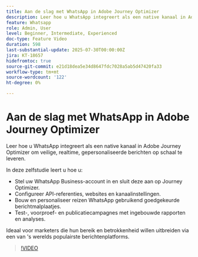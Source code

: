 ```yaml
---
title: Aan de slag met WhatsApp in Adobe Journey Optimizer
description: Leer hoe u WhatsApp integreert als een native kanaal in Adobe Journey Optimizer om veilige, realtime, gepersonaliseerde berichten op schaal te leveren.
feature: Whatsapp
role: Admin, User
level: Beginner, Intermediate, Experienced
doc-type: Feature Video
duration: 598
last-substantial-update: 2025-07-30T00:00:00Z
jira: KT-18657
hidefromtoc: true
source-git-commit: e21d18dea5e34d8647fdc7028a5ab5d47420fa33
workflow-type: tm+mt
source-wordcount: '122'
ht-degree: 0%

---
```



# Aan de slag met WhatsApp in Adobe Journey Optimizer

Leer hoe u WhatsApp integreert als een native kanaal in Adobe Journey Optimizer om veilige, realtime, gepersonaliseerde berichten op schaal te leveren.

In deze zelfstudie leert u hoe u:

* Stel uw WhatsApp Business-account in en sluit deze aan op Journey Optimizer.
* Configureer API-referenties, websites en kanaalinstellingen.
* Bouw en personaliseer reizen WhatsApp gebruikend goedgekeurde berichtmalplaatjes.
* Test-, voorproef- en publicatiecampagnes met ingebouwde rapporten en analyses.

Ideaal voor marketers die hun bereik en betrokkenheid willen uitbreiden via een van &#39;s werelds populairste berichtenplatforms.

>[!VIDEO](https://video.tv.adobe.com/v/3470244/?learn=on&enablevpops)
